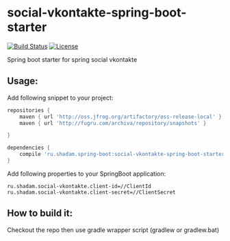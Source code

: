 # social-vkontakte-spring-boot-starter
[![Build Status](https://travis-ci.org/saladinkzn/social-vkontakte-spring-boot-starter.svg?branch=master)](https://travis-ci.org/saladinkzn/social-vkontakte-spring-boot-starter)
[![License](http://img.shields.io/badge/license-MIT-47b31f.svg)](#copyright-and-license)

Spring boot starter for spring social vkontakte

Usage:
-------------------------------------------------

Add following snippet to your project:
```groovy
repositories {
    maven { url 'http://oss.jfrog.org/artifactory/oss-release-local' }
    maven { url 'http://fugru.com/archiva/repository/snapshots' }

}

dependencies {
    compile 'ru.shadam.spring-boot:social-vkontakte-spring-boot-starter:0.1'
}
```

Add following properties to your SpringBoot application:
```
ru.shadam.social-vkontakte.client-id=//ClientId
ru.shadam.social-vkontakte.client-secret=//ClientSecret
```

How to build it:
------------------------------------------------------
Checkout the repo then use gradle wrapper script (gradlew or gradlew.bat)
